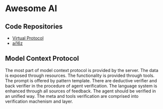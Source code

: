 # Awesome AI 

## Code Repositories

- [Virtual Protocol](https://github.com/orgs/Virtual-Protocol)
- [ai16z](https://github.com/elizaOS)

## Model Context Protocol

The most part of model context protocol is provided by the server. The data is exposed through resources. The functionality is provided through tools. The prompt is offered by pattern template. There are deductive verifier and back verifier in the procedure of agent verification. The language system is enhanced through all sources of feedback. The agent should be verified in an unified way. The meta and tools verification are comprised into verification machenism and layer. 


